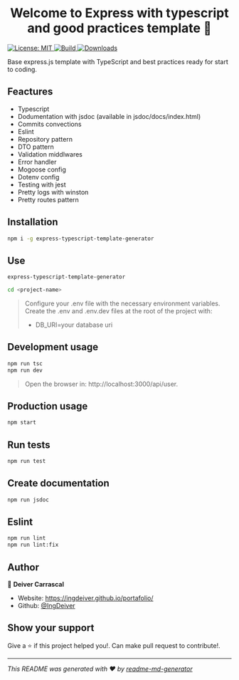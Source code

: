 <h1 align="center">Welcome to Express with typescript and good practices template 👋</h1>
<p>
  <a href="#" target="_blank">
    <img alt="License: MIT" src="https://img.shields.io/badge/License-MIT-yellow.svg" />
  </a>
   <a href="#" target="_blank">
    <img alt="Build" src="https://img.shields.io/travis/IngDeiver/express-typescript-template-generator" />
  </a>
   <a href="#" target="_blank">
    <img alt="Downloads" src="https://img.shields.io/jsdelivr/npm/hw/express-typescript-template-generator" />
  </a>
  
</p>

Base express.js template with TypeScript and  best practices ready for start to coding.

## Feactures 
- Typescript
- Dodumentation with jsdoc (available in jsdoc/docs/index.html)
- Commits convections
- Eslint
- Repository pattern
- DTO pattern
- Validation middlwares
- Error handler
- Mogoose config
- Dotenv config
- Testing with jest
- Pretty logs with winston
- Pretty routes pattern

## Installation
```sh
npm i -g express-typescript-template-generator
```

## Use
```sh
express-typescript-template-generator
```
```sh
cd <project-name>
```
> Configure your .env file with the necessary environment variables.
> Create the .env and .env.dev files at the root of the project with:
> - DB_URI=your database uri

## Development usage

```sh
npm run tsc
npm run dev
```
> Open the browser in: http://localhost:3000/api/user.

## Production usage

```sh
npm start
```

## Run tests

```sh
npm run test
```

## Create documentation

```sh
npm run jsdoc
```

## Eslint

```sh
npm run lint
npm run lint:fix
```

## Author

👤 **Deiver Carrascal**

* Website: https://ingdeiver.github.io/portafolio/
* Github: [@IngDeiver](https://github.com/IngDeiver)

## Show your support

Give a ⭐️ if this project helped you!.
Can make pull request to contribute!.

***
_This README was generated with ❤️ by [readme-md-generator](https://github.com/kefranabg/readme-md-generator)_